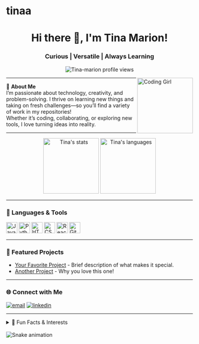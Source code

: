 # tinaa
<h1 align="center">Hi there 👋, I'm Tina Marion!</h1>
<h3 align="center">Curious | Versatile | Always Learning</h3>

<p align="center">
  <img src="https://komarev.com/ghpvc/?username=Tina-marion&label=Profile%20views&color=0e75b6&style=flat" alt="Tina-marion profile views" />
</p>
<img align="right" height="150" src="https://i.imgflip.com/65efzo.gif" alt="Coding Girl" />


---

🌱 **About Me**  
I’m passionate about technology, creativity, and problem-solving. I thrive on learning new things and taking on fresh challenges—so you’ll find a variety of work in my repositories!  
Whether it’s coding, collaborating, or exploring new tools, I love turning ideas into reality.

---

<div align="center">
  <img src="https://github-readme-stats.vercel.app/api?username=Tina-marion&show_icons=true&theme=dracula&hide_border=false" height="150" alt="Tina's stats" />
  <img src="https://github-readme-stats.vercel.app/api/top-langs?username=Tina-marion&layout=compact&theme=dracula&hide_border=false" height="150" alt="Tina's languages" />
</div>

---

<h3 align="left">🔧 Languages & Tools</h3>
<div align="left">
  <img src="https://cdn.jsdelivr.net/gh/devicons/devicon/icons/javascript/javascript-original.svg" height="30" alt="JavaScript" />
  <img src="https://cdn.jsdelivr.net/gh/devicons/devicon/icons/python/python-original.svg" height="30" alt="Python" />
  <img src="https://cdn.jsdelivr.net/gh/devicons/devicon/icons/html5/html5-original.svg" height="30" alt="HTML5" />
  <img src="https://cdn.jsdelivr.net/gh/devicons/devicon/icons/css3/css3-original.svg" height="30" alt="CSS3" />
  <img src="https://cdn.jsdelivr.net/gh/devicons/devicon/icons/react/react-original.svg" height="30" alt="React" />
  <img src="https://cdn.jsdelivr.net/gh/devicons/devicon/icons/git/git-original.svg" height="30" alt="Git" />
  <!-- Add or remove icons as you like! -->
</div>

---

<h3 align="left">📂 Featured Projects</h3>
<ul>
  <li><a href="https://github.com/Tina-marion/your-favorite-project">Your Favorite Project</a> - Brief description of what makes it special.</li>
  <li><a href="https://github.com/Tina-marion/another-project">Another Project</a> - Why you love this one!</li>
  <!-- Add more projects if you wish -->
</ul>

---

<h3 align="left">🌐 Connect with Me</h3>
<div align="left">
  <a href="mailto:your.email@example.com"><img src="https://img.shields.io/badge/Gmail-Email-red?style=for-the-badge&logo=gmail" alt="email" /></a>
  <a href="https://linkedin.com/in/your-linkedin"><img src="https://img.shields.io/badge/LinkedIn-Connect-blue?style=for-the-badge&logo=linkedin" alt="linkedin" /></a>
  <!-- Add more social links here -->
</div>

---

<details>
<summary>👀 Fun Facts & Interests</summary>
<ul>
  <li>I love tackling new problems and learning from every experience.</li>
  <li>Coffee fuels my coding sessions ☕</li>
  <li>Always up for a good book or a creative challenge!</li>
</ul>
</details>

<br>

<img src="https://raw.githubusercontent.com/maurodesouza/maurodesouza/output/snake.svg" alt="Snake animation" />
